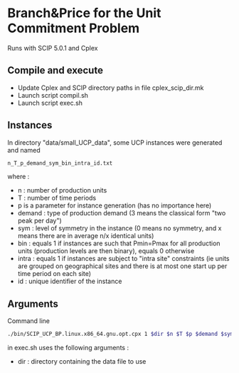 # Branch&Price for the Unit Commitment Problem

Runs with SCIP 5.0.1 and Cplex

## Compile and execute
- Update Cplex and SCIP directory paths in file cplex_scip_dir.mk
- Launch script compil.sh
- Launch script exec.sh

## Instances

In directory "data/small_UCP_data", some UCP instances were generated and named 
```bash
n_T_p_demand_sym_bin_intra_id.txt
```

where :
- n : number of production units
- T : number of time periods
- p is a parameter for instance generation (has no importance here)
- demand : type of production demand (3 means the classical form "two peak per day")
- sym : level of symmetry in the instance (0 means no symmetry, and x means there are in average n/x identical units)
- bin : equals 1 if instances are such that Pmin=Pmax for all production units (production levels are then binary), equals 0 otherwise
- intra : equals 1 if instances are subject to "intra site" constraints (ie units are grouped on geographical sites and there is at most one start up per time period on each site)
- id : unique identifier of the instance

## Arguments

Command line 
```bash
./bin/SCIP_UCP_BP.linux.x86_64.gnu.opt.cpx 1 $dir $n $T $p $demand $sym $cat01 $intra $id $met $UseIntraCons
```
in exec.sh uses the following arguments :

- dir : directory containing the data file to use
